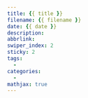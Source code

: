 ```yaml
---
title: {{ title }}
filename: {{ filename }}
date: {{ date }}
description: 
abbrlink: 
swiper_index: 2
sticky: 2
tags: 
  - 
categories: 
  - 
mathjax: true
---
```

